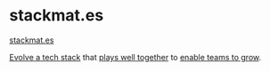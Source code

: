 # stackmat.es

[stackmat.es](https://www.stackmat.es/)

[Evolve a tech stack](https://mm.dreamineering.com/docs/technology/sdk/) that [plays well together](https://mm.dreamineering.com/docs/flow/adapt/metrics/human-resources/teamwork-index) to [enable teams to grow](https://mm.dreamineering.com/docs/principles/people/community/teamwork).

